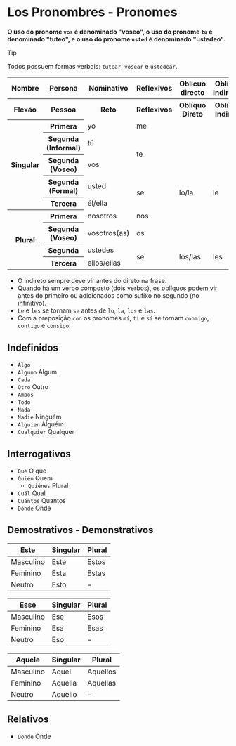 # Los Pronombres - Pronomes

**O uso do pronome `vos` é denominado "voseo", o uso do pronome `tú` é denominado "tuteo", e o uso do pronome `usted` é denominado "ustedeo".**

> [!TIP]
> Todos possuem formas verbais: `tutear`, `vosear` e `ustedear`.

<table>
    <thead>
        <tr>
            <th>Nombre</th>
            <th>Persona</th>
            <th>Nominativo</th>
            <th>Reflexivos</th>
            <th>Oblicuo directo</th>
            <th>Oblicuo indirecto</th>
            <th>Preposicionales</th>
            <th>Adjectivos Posesivos</th>
            <th>Posesivos</th>
        </tr>
    </thead>
    <tr>
        <th>Flexão</th>
        <th>Pessoa</th>
        <th>Reto</th>
        <th>Reflexivos</th>
        <th>Oblíquo Direto</th>
        <th>Oblíquo Indireto</th>
        <th>Preposionais</th>
        <th>Adjetivos Possessivos</th>
        <th>Possessivos</th>
    </tr>
    <tr>
        <th rowspan="5">Singular</th>
        <th>Primera</th>
        <td>yo</td>
        <td colspan="3">me</td>
        <td>mí</td>
        <td>mi(s)</td>
        <td>mío(s)/mía(s)</td>
    </tr>
    <tr>
        <th>Segunda (Informal)</th>
        <td>tú</td>
        <td rowspan="2" colspan="3">te</td>
        <td>ti</td>
        <td rowspan="2">tu(s)</td>
        <td rowspan="2">tuyo(s)/tuya(s)</td>
    </tr>
    <tr>
        <th>Segunda (Voseo)</th>
        <td>vos</td>
        <td>vos</td>
    </tr>
    <tr>
        <th>Segunda (Formal)</th>
        <td>usted</td>
        <td rowspan="2">se</td>
        <td rowspan="2">lo/la</td>
        <td rowspan="2">le</td>
        <td>usted/sí</td>
        <td rowspan="2">su(s)</td>
        <td rowspan="2">suyo(s)/suya(s)</td>
    </tr>
    <tr>
        <th>Tercera</th>
        <td>él/ella</td>
        <td>él/ella/sí</td>
    </tr>
    <tr>
        <th rowspan="4">Plural</th>
        <th>Primera</th>
        <td>nosotros</td>
        <td colspan="3">nos</td>
        <td>nosotros</td>
        <td colspan="2">nuestro(s)/nuestra(s)</td>
    </tr>
    <tr>
        <th>Segunda (Voseo)</th>
        <td>vosotros(as)</td>
        <td colspan="3">os</td>
        <td>vosotros(as)</td>
        <td colspan="2">vuestro(s)/vuestra(s)</td>
    </tr>
    <tr>
        <th>Segunda</th>
        <td>ustedes</td>
        <td rowspan="2">se</td>
        <td rowspan="2">los/las</td>
        <td rowspan="2">les</td>
        <td>ustedes/sí</td>
        <td rowspan="2">su(s)</td>
        <td rowspan="2">suyo(s)/suya(s)</td>
    </tr>
    <tr>
        <th>Tercera</th>
        <td>ellos/ellas</td>
        <td>ellos/ellas/sí</td>
    </tr>
</table>

-   O indireto sempre deve vir antes do direto na frase.
-   Quando há um verbo composto (dois verbos), os oblíquos podem vir antes do primeiro ou adicionados como sufixo no segundo (no infinitivo).
-   `Le` e `les` se tornam `se` antes de `lo`, `la`, `los` e `las`.
-   Com a preposição `con` os pronomes `mí`, `ti` e `sí` se tornam `conmigo`, `contigo` e `consigo`.

## Indefinidos

-   `Algo`
-   `Alguno` Algum
-   `Cada`
-   `Otro` Outro
-   `Ambos`
-   `Todo`
-   `Nada`
-   `Nadie` Ninguém
-   `Alguien` Alguém
-   `Cualquier` Qualquer

## Interrogativos

-   `Qué` O que
-   `Quién` Quem
    -   `Quiénes` Plural
-   `Cuál` Qual
-   `Cuántos` Quantos
-   `Dónde` Onde

## Demostrativos - Demonstrativos

| Este      | Singular | Plural |
| --------- | -------- | ------ |
| Masculino | Este     | Estos  |
| Feminino  | Esta     | Estas  |
| Neutro    | Esto     | -      |

| Esse      | Singular | Plural |
| --------- | -------- | ------ |
| Masculino | Ese      | Esos   |
| Feminino  | Esa      | Esas   |
| Neutro    | Eso      | -      |

| Aquele    | Singular | Plural   |
| --------- | -------- | -------- |
| Masculino | Aquel    | Aquellos |
| Feminino  | Aquella  | Aquellas |
| Neutro    | Aquello  | -        |

## Relativos

-   `Donde` Onde
